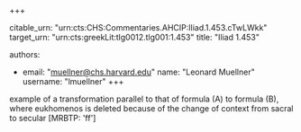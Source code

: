 +++


citable_urn: "urn:cts:CHS:Commentaries.AHCIP:Iliad.1.453.cTwLWkk"
target_urn: "urn:cts:greekLit:tlg0012.tlg001:1.453"
title: "Iliad 1.453"

authors:
- email: "muellner@chs.harvard.edu"
  name: "Leonard Muellner"
  username: "lmuellner"
+++

<p>example of a transformation parallel to that of formula (A) to formula (B), where eukhomenos is deleted because of the change of context from sacral to secular [MRBTP: 'ff']</p>